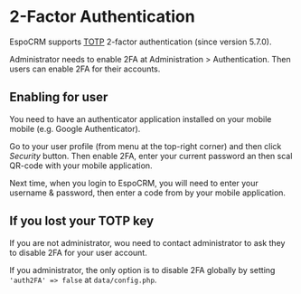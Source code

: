 # 2-Factor Authentication

EspoCRM supports [TOTP](https://en.wikipedia.org/wiki/Time-based_One-time_Password_algorithm) 2-factor authentication (since version 5.7.0).

Administrator needs to enable 2FA at Administration > Authentication. Then users can enable 2FA for their accounts.

## Enabling for user

You need to have an authenticator application installed on your mobile mobile (e.g. Google Authenticator).

Go to your user profile (from menu at the top-right corner) and then click *Security* button. Then enable 2FA, enter your current password an then scal QR-code with your mobile application.

Next time, when you login to EspoCRM, you will need to enter your username & password, then enter a code from by your mobile application.

## If you lost your TOTP key

If you are not administrator, wou need to contact administrator to ask they to disable 2FA for your user account.

If you administrator, the only option is to disable 2FA globally by setting `'auth2FA' => false` at `data/config.php`.
